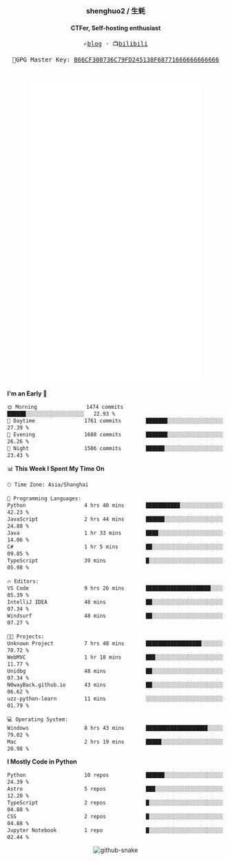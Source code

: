 <h3 align="center"> shenghuo2 / 生蚝 </h3>
<h4 align="center" >CTFer, Self-hosting enthusiast</h3>


<p align="center">
  <samp>
    ✍️<a href="https://blog.shenghuo2.top/">blog</a> -
    📺<a href="https://space.bilibili.com/85894935">bilibili</a>
  </samp>
</p>
<p align="center">
  <samp>
     🔐GPG Master Key: <a align="center" href="https://github.com/shenghuo2.gpg">B66CF308736C79FD245138F68771666666666666</a>
  </samp>
</p>
<br>
<p align="center">
  <a href="https://github.com/shenghuo2">
    <img width="400" align="top" src="https://github.com/shenghuo2/shenghuo2/blob/main/metrics.left.svg" />
  </a>
  <a href="https://github.com/shenghuo2">
    <img width="400" align="top" src="https://github.com/shenghuo2/shenghuo2/blob/main/metrics.right.svg" />
  </a>
</p>


<!--START_SECTION:waka-->
**I'm an Early 🐤** 

```text
🌞 Morning                1474 commits        ██████░░░░░░░░░░░░░░░░░░░   22.93 % 
🌆 Daytime                1761 commits        ███████░░░░░░░░░░░░░░░░░░   27.39 % 
🌃 Evening                1688 commits        ███████░░░░░░░░░░░░░░░░░░   26.26 % 
🌙 Night                  1506 commits        ██████░░░░░░░░░░░░░░░░░░░   23.43 % 
```


📊 **This Week I Spent My Time On** 

```text
🕑︎ Time Zone: Asia/Shanghai

💬 Programming Languages: 
Python                   4 hrs 40 mins       ███████████░░░░░░░░░░░░░░   42.23 % 
JavaScript               2 hrs 44 mins       ██████░░░░░░░░░░░░░░░░░░░   24.88 % 
Java                     1 hr 33 mins        ████░░░░░░░░░░░░░░░░░░░░░   14.06 % 
C#                       1 hr 5 mins         ██░░░░░░░░░░░░░░░░░░░░░░░   09.85 % 
TypeScript               39 mins             █░░░░░░░░░░░░░░░░░░░░░░░░   05.98 % 

🔥 Editors: 
VS Code                  9 hrs 26 mins       █████████████████████░░░░   85.39 % 
IntelliJ IDEA            48 mins             ██░░░░░░░░░░░░░░░░░░░░░░░   07.34 % 
Windsurf                 48 mins             ██░░░░░░░░░░░░░░░░░░░░░░░   07.27 % 

🐱‍💻 Projects: 
Unknown Project          7 hrs 48 mins       ██████████████████░░░░░░░   70.72 % 
WebMVC                   1 hr 18 mins        ███░░░░░░░░░░░░░░░░░░░░░░   11.77 % 
Unidbg                   48 mins             ██░░░░░░░░░░░░░░░░░░░░░░░   07.34 % 
N0wayBack.github.io      43 mins             ██░░░░░░░░░░░░░░░░░░░░░░░   06.62 % 
uzz-python-learn         11 mins             ░░░░░░░░░░░░░░░░░░░░░░░░░   01.79 % 

💻 Operating System: 
Windows                  8 hrs 43 mins       ████████████████████░░░░░   79.02 % 
Mac                      2 hrs 19 mins       █████░░░░░░░░░░░░░░░░░░░░   20.98 % 
```

**I Mostly Code in Python** 

```text
Python                   10 repos            ██████░░░░░░░░░░░░░░░░░░░   24.39 % 
Astro                    5 repos             ███░░░░░░░░░░░░░░░░░░░░░░   12.20 % 
TypeScript               2 repos             █░░░░░░░░░░░░░░░░░░░░░░░░   04.88 % 
CSS                      2 repos             █░░░░░░░░░░░░░░░░░░░░░░░░   04.88 % 
Jupyter Notebook         1 repo              █░░░░░░░░░░░░░░░░░░░░░░░░   02.44 % 
```




<!--END_SECTION:waka-->


<div align="center">
  <picture>
    <source media="(prefers-color-scheme: dark)" srcset="https://gist.githubusercontent.com/shenghuo2/bfce20b14ab0484cef03bae6e60e0b3a/raw/github-snake-dark.svg" />
    <source media="(prefers-color-scheme: light)" srcset="https://gist.githubusercontent.com/shenghuo2/bfce20b14ab0484cef03bae6e60e0b3a/raw/github-snake.svg" />
    <img alt="github-snake" src="https://gist.githubusercontent.com/shenghuo2/bfce20b14ab0484cef03bae6e60e0b3a/raw/github-snake.svg" />
  </picture>
</div>

<!--
**shenghuo2/shenghuo2** is a ✨ _special_ ✨ repository because its `README.md` (this file) appears on your GitHub profile.

Here are some ideas to get you started:

- 🔭 I’m currently working on ...
- 🌱 I’m currently learning ...
- 👯 I’m looking to collaborate on ...
- 🤔 I’m looking for help with ...
- 💬 Ask me about ...
- 📫 How to reach me: ...
- 😄 Pronouns: ...
- ⚡ Fun fact: ...
-->
